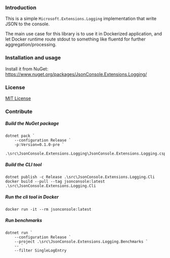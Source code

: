 ### Introduction

This is a simple `Microsoft.Extensions.Logging` implementation that write JSON to the console.

The main use case for this library is to use it in Dockerized application, and let Docker runtime route stdout to something like fluentd for further aggregation/processing.

### Installation and usage

Install it from NuGet: https://www.nuget.org/packages/JsonConsole.Extensions.Logging/

### License

[MIT License](LICENSE)

### Contribute

##### Build the NuGet package

```
dotnet pack `
    --configuration Release `
    -p:Version=0.1.0-pre `
    .\src\JsonConsole.Extensions.Logging\JsonConsole.Extensions.Logging.csproj
```

##### Build the CLI tool

```
dotnet publish -c Release .\src\JsonConsole.Extensions.Logging.Cli
docker build --pull --tag jsonconsole:latest .\src\JsonConsole.Extensions.Logging.Cli
```

##### Run the cli tool in Docker

```
docker run -it --rm jsonconsole:latest
```

##### Run benchmarks

```
dotnet run `
    --configuration Release `
    --project .\src\JsonConsole.Extensions.Logging.Benchmarks `
    -- `
    --filter SingleLogEntry
```
